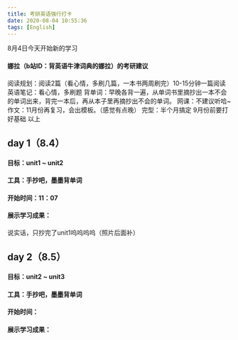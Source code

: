 ```yaml
---
title: 考研英语强行打卡
date: 2020-08-04 10:55:36
tags: [English]
---
```

8月4日今天开始新的学习
<!--more-->
#### 娜拉（b站ID：背英语牛津词典的娜拉）的考研建议
阅读规划：阅读2篇（看心情，多刷几篇，一本书两周刷完）10-15分钟一篇阅读
英语笔记：看心情，多刷题
背单词：早晚各背一遍，从单词书里摘抄出一本不会的单词出来，背完一本后，再从本子里再摘抄出不会的单词。
网课：不建议听哈~
作文：11月份再复习，会出模板。（感觉有点晚）
完型：半个月搞定
9月份前要打好基础
以上
## day 1（8.4）
#### 目标：unit1 ~ unit2
#### 工具：手抄吧，墨墨背单词
#### 开始时间：11：07
#### 展示学习成果：
说实话，只抄完了unit1呜呜呜呜（照片后面补）

## day 2（8.5）
#### 目标：unit2 ~ unit3
#### 工具：手抄吧，墨墨背单词
#### 开始时间：
#### 展示学习成果：